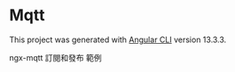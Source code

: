 # Mqtt

This project was generated with [Angular CLI](https://github.com/angular/angular-cli) version 13.3.3.

ngx-mqtt 訂閱和發布 範例
